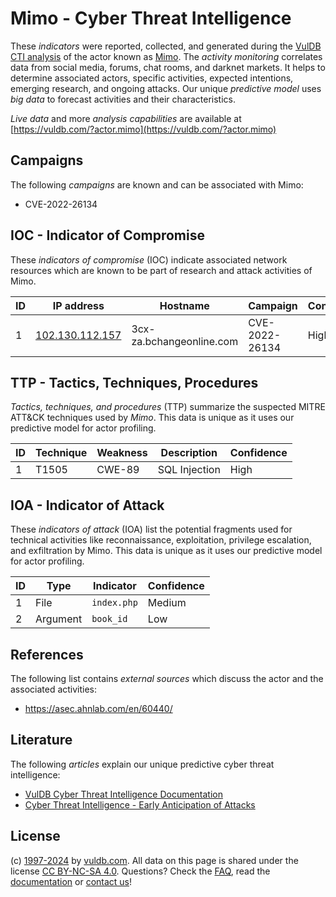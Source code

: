 # Mimo - Cyber Threat Intelligence

These _indicators_ were reported, collected, and generated during the [VulDB CTI analysis](https://vuldb.com/?kb.cti) of the actor known as [Mimo](https://vuldb.com/?actor.mimo). The _activity monitoring_ correlates data from social media, forums, chat rooms, and darknet markets. It helps to determine associated actors, specific activities, expected intentions, emerging research, and ongoing attacks. Our unique _predictive model_ uses _big data_ to forecast activities and their characteristics.

_Live data_ and more _analysis capabilities_ are available at [https://vuldb.com/?actor.mimo](https://vuldb.com/?actor.mimo)

## Campaigns

The following _campaigns_ are known and can be associated with Mimo:

* CVE-2022-26134

## IOC - Indicator of Compromise

These _indicators of compromise_ (IOC) indicate associated network resources which are known to be part of research and attack activities of Mimo.

ID | IP address | Hostname | Campaign | Confidence
-- | ---------- | -------- | -------- | ----------
1 | [102.130.112.157](https://vuldb.com/?ip.102.130.112.157) | 3cx-za.bchangeonline.com | CVE-2022-26134 | High

## TTP - Tactics, Techniques, Procedures

_Tactics, techniques, and procedures_ (TTP) summarize the suspected MITRE ATT&CK techniques used by _Mimo_. This data is unique as it uses our predictive model for actor profiling.

ID | Technique | Weakness | Description | Confidence
-- | --------- | -------- | ----------- | ----------
1 | T1505 | CWE-89 | SQL Injection | High

## IOA - Indicator of Attack

These _indicators of attack_ (IOA) list the potential fragments used for technical activities like reconnaissance, exploitation, privilege escalation, and exfiltration by Mimo. This data is unique as it uses our predictive model for actor profiling.

ID | Type | Indicator | Confidence
-- | ---- | --------- | ----------
1 | File | `index.php` | Medium
2 | Argument | `book_id` | Low

## References

The following list contains _external sources_ which discuss the actor and the associated activities:

* https://asec.ahnlab.com/en/60440/

## Literature

The following _articles_ explain our unique predictive cyber threat intelligence:

* [VulDB Cyber Threat Intelligence Documentation](https://vuldb.com/?kb.cti)
* [Cyber Threat Intelligence - Early Anticipation of Attacks](https://www.scip.ch/en/?labs.20201022)

## License

(c) [1997-2024](https://vuldb.com/?kb.changelog) by [vuldb.com](https://vuldb.com/?kb.about). All data on this page is shared under the license [CC BY-NC-SA 4.0](https://creativecommons.org/licenses/by-nc-sa/4.0/). Questions? Check the [FAQ](https://vuldb.com/?kb.faq), read the [documentation](https://vuldb.com/?kb) or [contact us](https://vuldb.com/?contact)!
